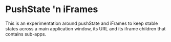 # PushState 'n iFrames

This is an experimentation around pushState and iFrames to keep stable states
across a main application window, its URL and its iframe children that contains
sub-apps.
